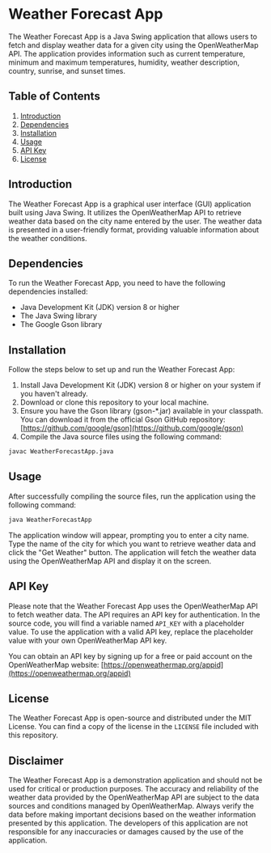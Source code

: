 # Weather Forecast App

The Weather Forecast App is a Java Swing application that allows users to fetch and display weather data for a given city using the OpenWeatherMap API. The application provides information such as current temperature, minimum and maximum temperatures, humidity, weather description, country, sunrise, and sunset times.

## Table of Contents
1. [Introduction](#introduction)
2. [Dependencies](#dependencies)
3. [Installation](#installation)
4. [Usage](#usage)
5. [API Key](#api-key)
6. [License](#license)

## Introduction
The Weather Forecast App is a graphical user interface (GUI) application built using Java Swing. It utilizes the OpenWeatherMap API to retrieve weather data based on the city name entered by the user. The weather data is presented in a user-friendly format, providing valuable information about the weather conditions.

## Dependencies
To run the Weather Forecast App, you need to have the following dependencies installed:

- Java Development Kit (JDK) version 8 or higher
- The Java Swing library
- The Google Gson library

## Installation
Follow the steps below to set up and run the Weather Forecast App:

1. Install Java Development Kit (JDK) version 8 or higher on your system if you haven't already.
2. Download or clone this repository to your local machine.
3. Ensure you have the Gson library (gson-*.jar) available in your classpath. You can download it from the official Gson GitHub repository: [https://github.com/google/gson](https://github.com/google/gson)
4. Compile the Java source files using the following command:

```bash
javac WeatherForecastApp.java
```

## Usage
After successfully compiling the source files, run the application using the following command:

```bash
java WeatherForecastApp
```

The application window will appear, prompting you to enter a city name. Type the name of the city for which you want to retrieve weather data and click the "Get Weather" button. The application will fetch the weather data using the OpenWeatherMap API and display it on the screen.

## API Key
Please note that the Weather Forecast App uses the OpenWeatherMap API to fetch weather data. The API requires an API key for authentication. In the source code, you will find a variable named `API_KEY` with a placeholder value. To use the application with a valid API key, replace the placeholder value with your own OpenWeatherMap API key.

You can obtain an API key by signing up for a free or paid account on the OpenWeatherMap website: [https://openweathermap.org/appid](https://openweathermap.org/appid)

## License
The Weather Forecast App is open-source and distributed under the MIT License. You can find a copy of the license in the `LICENSE` file included with this repository.

## Disclaimer
The Weather Forecast App is a demonstration application and should not be used for critical or production purposes. The accuracy and reliability of the weather data provided by the OpenWeatherMap API are subject to the data sources and conditions managed by OpenWeatherMap. Always verify the data before making important decisions based on the weather information presented by this application. The developers of this application are not responsible for any inaccuracies or damages caused by the use of the application.
